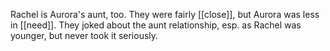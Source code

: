 Rachel is Aurora's aunt, too. They were fairly [[close]], but Aurora was less in [[need]]. They joked about the aunt relationship, esp. as Rachel was younger, but never took it seriously.